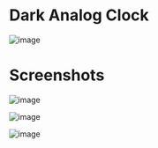 # Dark Analog Clock

![image](https://user-images.githubusercontent.com/72864817/173788514-3574b118-e1dc-4761-be3f-9224f7334b36.png)


# Screenshots

![image](https://user-images.githubusercontent.com/72864817/173787255-f903015c-759a-42ad-9892-37f3de3a9cd8.png)

![image](https://user-images.githubusercontent.com/72864817/173787537-66ca45fc-2012-414c-b9e9-b72f4e0f248e.png)

![image](https://user-images.githubusercontent.com/72864817/173787810-a0d6ed8e-c5a7-4d34-8785-89908db683b3.png)

